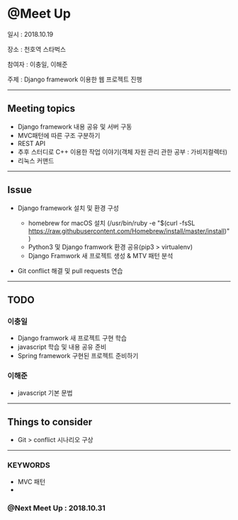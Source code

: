 
# @Meet Up

일시 : 2018.10.19

장소 : 천호역 스타벅스

참여자 : 이충일, 이해준

주제 : Django framework 이용한 웹 프로젝트 진행

---

## Meeting topics

- Django framework 내용 공유 및 서버 구동
- MVC패턴에 따른 구조 구분하기
- REST API
- 추후 스터디로 C++ 이용한 작업 이야기(객체 자원 관리 관한 공부 : 가비지컬렉터)
- 리눅스 커맨드

---

## Issue

- Django framework 설치 및 환경 구성
    - homebrew for macOS 설치 (/usr/bin/ruby -e "$(curl -fsSL https://raw.githubusercontent.com/Homebrew/install/master/install)") 
    - Python3 및 Django framwork 환경 공유(pip3 > virtualenv)
    - Django Framwork 새 프로젝트 생성 & MTV 패턴 분석
    
- Git conflict 해결 및 pull requests 연습

---

## TODO

### 이충일
- Django framwork 새 프로젝트 구현 학습
- javascript 학습 및 내용 공유 준비
- Spring framework 구현된 프로젝트 준비하기

### 이해준
- javascript 기본 문법

---

## Things to consider
- Git > conflict 시나리오 구상

---

### KEYWORDS
- MVC 패턴
- 

### @Next Meet Up : 2018.10.31